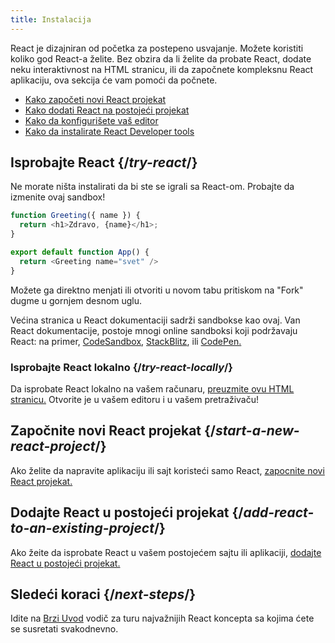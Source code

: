```yaml
---
title: Instalacija
---
```


<Intro>

React je dizajniran od početka za postepeno usvajanje. Možete koristiti koliko god React-a želite. Bez obzira da li želite da probate React, dodate neku interaktivnost na HTML stranicu, ili da započnete kompleksnu React aplikaciju, ova sekcija će vam pomoći da počnete.


</Intro>

<YouWillLearn isChapter={true}>

* [Kako započeti novi React projekat](/learn/start-a-new-react-project)
* [Kako dodati React na postojeći projekat](/learn/add-react-to-an-existing-project)
* [Kako da konfigurišete vaš editor](/learn/editor-setup)
* [Kako da instalirate React Developer tools](/learn/react-developer-tools)

</YouWillLearn>

## Isprobajte React {/*try-react*/}

Ne morate ništa instalirati da bi ste se igrali sa React-om. Probajte da izmenite ovaj sandbox!

<Sandpack>

```js
function Greeting({ name }) {
  return <h1>Zdravo, {name}</h1>;
}

export default function App() {
  return <Greeting name="svet" />
}
```

</Sandpack>

Možete ga direktno menjati ili otvoriti u novom tabu pritiskom na "Fork" dugme u gornjem desnom uglu.

Većina stranica u React dokumentaciji sadrži sandbokse kao ovaj. Van React dokumentacije, postoje mnogi online sandboksi koji podržavaju React: na primer, [CodeSandbox](https://codesandbox.io/s/new), [StackBlitz](https://stackblitz.com/fork/react), ili [CodePen.](https://codepen.io/pen?&editors=0010&layout=left&prefill_data_id=3f4569d1-1b11-4bce-bd46-89090eed5ddb)

### Isprobajte React lokalno {/*try-react-locally*/}

Da isprobate React lokalno na vašem računaru, [preuzmite ovu HTML stranicu.](https://gist.githubusercontent.com/gaearon/0275b1e1518599bbeafcde4722e79ed1/raw/db72dcbf3384ee1708c4a07d3be79860db04bff0/example.html) Otvorite je u vašem editoru i u vašem pretraživaču!

## Započnite novi React projekat {/*start-a-new-react-project*/}

Ako želite da napravite aplikaciju ili sajt koristeći samo React, [zapocnite novi React projekat.](/learn/start-a-new-react-project)

## Dodajte React u postojeći projekat {/*add-react-to-an-existing-project*/}

Ako žeite da isprobate React u vašem postojećem sajtu ili aplikaciji, [dodajte React u postojeći projekat.](/learn/add-react-to-an-existing-project)

## Sledeći koraci {/*next-steps*/}

Idite na [Brzi Uvod](/learn) vodič za turu najvažnijih React koncepta sa kojima ćete se susretati svakodnevno.

